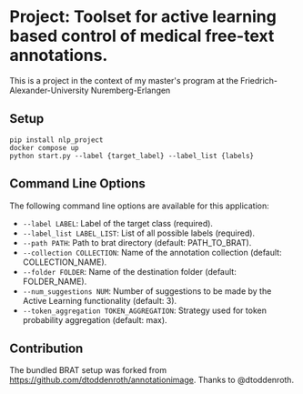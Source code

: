 # Project: Toolset for active learning based control of medical free-text annotations.

This is a project in the context of my master's program at the Friedrich-Alexander-University Nuremberg-Erlangen


## Setup

```
pip install nlp_project
docker compose up
python start.py --label {target_label} --label_list {labels}
```

## Command Line Options

The following command line options are available for this application:

- `--label LABEL`: Label of the target class (required).
- `--label_list LABEL_LIST`: List of all possible labels (required).
- `--path PATH`: Path to brat directory (default: PATH_TO_BRAT).
- `--collection COLLECTION`: Name of the annotation collection (default: COLLECTION_NAME).
- `--folder FOLDER`: Name of the destination folder (default: FOLDER_NAME).
- `--num_suggestions NUM`: Number of suggestions to be made by the Active Learning functionality (default: 3).
- `--token_aggregation TOKEN_AGGREGATION`: Strategy used for token probability aggregation (default: max).


## Contribution

The bundled BRAT setup was forked from https://github.com/dtoddenroth/annotationimage. Thanks to @dtoddenroth.

